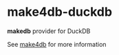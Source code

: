 # make4db-duckdb

**makedb** provider for DuckDB

See [make4db](https://github.com/padhia/make4db) for more information
